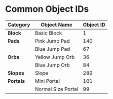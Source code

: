 # Common Object IDs
| **Category**       | **Object Name**      | **Object ID** |
|--------------------|----------------------|---------------|
| **Block**          | Basic Block          | 1             |
| **Pads**           | Pink Jump Pad        | 140           |
|                    | Blue Jump Pad        | 67            |
| **Orbs**           | Yellow Jump Orb      | 36            |
|                    | Blue Jump Orb        | 84            |
| **Slopes**         | Slope                | 289           |
| **Portals**        | Mini Portal          | 101           |
|                    | Normal Size Portal   | 99            |
